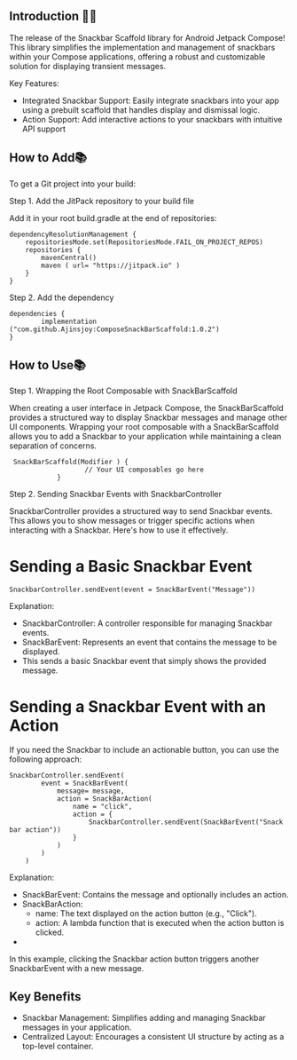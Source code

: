 

## Introduction 🙋‍♂️

The release of the Snackbar Scaffold library for Android Jetpack Compose! This library simplifies the implementation and management of snackbars within your Compose applications, offering a robust and customizable solution for displaying transient messages.

Key Features:

* Integrated Snackbar Support: Easily integrate snackbars into your app using a prebuilt scaffold that handles display and dismissal logic.
* Action Support: Add interactive actions to your snackbars with intuitive API support


## How to Add📚

To get a Git project into your build:

Step 1. Add the JitPack repository to your build file

Add it in your root build.gradle at the end of repositories:

	dependencyResolutionManagement {
	  	repositoriesMode.set(RepositoriesMode.FAIL_ON_PROJECT_REPOS)
	 	repositories {
	  		mavenCentral()
	   		maven ( url= "https://jitpack.io" )
	  	}
	}

Step 2. Add the dependency

	dependencies {
	        implementation ("com.github.Ajinsjoy:ComposeSnackBarScaffold:1.0.2")
	}

## How to Use📚

Step 1. Wrapping the Root Composable with SnackBarScaffold

When creating a user interface in Jetpack Compose, the SnackBarScaffold provides a structured way to display Snackbar messages and manage other UI components. Wrapping your root composable with a SnackBarScaffold allows you to add a Snackbar to your application while maintaining a clean separation of concerns.

   	 SnackBarScaffold(Modifier ) {
                       // Your UI composables go here
                }

Step 2. Sending Snackbar Events with SnackbarController

SnackbarController provides a structured way to send Snackbar events. This allows you to show messages or trigger specific actions when interacting with a Snackbar. Here's how to use it effectively.
 
# Sending a Basic Snackbar Event

  	SnackbarController.sendEvent(event = SnackBarEvent("Message"))

Explanation:

* SnackbarController: A controller responsible for managing Snackbar events.
* SnackBarEvent: Represents an event that contains the message to be displayed.
* This sends a basic Snackbar event that simply shows the provided message.

# Sending a Snackbar Event with an Action
If you need the Snackbar to include an actionable button, you can use the following approach:

	SnackbarController.sendEvent(
            event = SnackBarEvent(
                message= message,
                action = SnackBarAction(
                    name = "click",
                    action = {
                        SnackbarController.sendEvent(SnackBarEvent("Snack bar action"))
                    }
                )
            )
        )


Explanation:

* SnackBarEvent: Contains the message and optionally includes an action.
* SnackBarAction:
	* name: The text displayed on the action button (e.g., "Click").
	* action: A lambda function that is executed when the action button is clicked.
 * 
In this example, clicking the Snackbar action button triggers another SnackbarEvent with a new message.

## Key Benefits
* Snackbar Management: Simplifies adding and managing Snackbar messages in your application.
* Centralized Layout: Encourages a consistent UI structure by acting as a top-level container.
